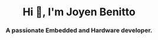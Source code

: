 <h1 align="center">Hi 👋, I'm Joyen Benitto</h1>
<h3 align="center">A passionate Embedded and Hardware developer.</h3>
<h3 align="center"></h3>
